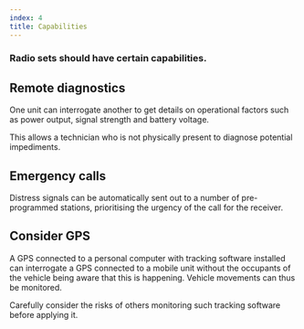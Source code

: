 ```yaml
---
index: 4
title: Capabilities
---
```

### Radio sets should have certain capabilities.  

## Remote diagnostics

One unit can interrogate another to get details on operational factors such as power output, signal strength and battery voltage. 

This allows a technician who is not physically present to diagnose potential impediments.

## Emergency calls

Distress signals can be automatically sent out to a number of pre-programmed stations, prioritising the urgency of the call for the receiver.

## Consider GPS

A GPS connected to a personal computer with tracking software installed can interrogate a GPS connected to a mobile unit without the occupants of the vehicle being aware that this is happening. Vehicle movements can thus be monitored. 

Carefully consider the risks of others monitoring such tracking software before applying it.